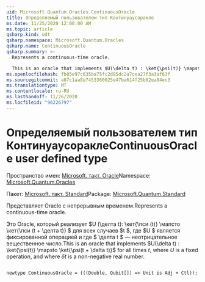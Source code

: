 ```yaml
---
uid: Microsoft.Quantum.Oracles.ContinuousOracle
title: Определяемый пользователем тип Континуаусоракле
ms.date: 11/25/2020 12:00:00 AM
ms.topic: article
qsharp.kind: udt
qsharp.namespace: Microsoft.Quantum.Oracles
qsharp.name: ContinuousOracle
qsharp.summary: >-
  Represents a continuous-time oracle.

  This is an oracle that implements $U(\delta t) : \ket{\psi(t)} \mapsto \ket{\psi(t + \delta t)}$ for all times $t$, where $U$ is a fixed operation, and where $\delta t$ is a non-negative real number.
ms.openlocfilehash: fb05e97c635ba75fc2d85dc2a7cea27f3a3af63f
ms.sourcegitcommit: a87c1aa8e7453360025e47ba614f25b02ea84ec3
ms.translationtype: MT
ms.contentlocale: ru-RU
ms.lasthandoff: 11/26/2020
ms.locfileid: "96226797"
---
```

# <a name="continuousoracle-user-defined-type"></a><span data-ttu-id="b7de2-102">Определяемый пользователем тип Континуаусоракле</span><span class="sxs-lookup"><span data-stu-id="b7de2-102">ContinuousOracle user defined type</span></span>

<span data-ttu-id="b7de2-103">Пространство имен: [Microsoft. такт. Oracle](xref:Microsoft.Quantum.Oracles)</span><span class="sxs-lookup"><span data-stu-id="b7de2-103">Namespace: [Microsoft.Quantum.Oracles](xref:Microsoft.Quantum.Oracles)</span></span>

<span data-ttu-id="b7de2-104">Пакет: [Microsoft. такт. Standard](https://nuget.org/packages/Microsoft.Quantum.Standard)</span><span class="sxs-lookup"><span data-stu-id="b7de2-104">Package: [Microsoft.Quantum.Standard](https://nuget.org/packages/Microsoft.Quantum.Standard)</span></span>


<span data-ttu-id="b7de2-105">Представляет Oracle с непрерывным временем.</span><span class="sxs-lookup"><span data-stu-id="b7de2-105">Represents a continuous-time oracle.</span></span>

<span data-ttu-id="b7de2-106">Это Oracle, который реализует $U (\делта t): \кет{\пси (t)} \мапсто \кет{\пси (t + \делта t)} $ для всех случаев $t $, где $U $ является фиксированной операцией и где $ \делта t $ — неотрицательное вещественное число.</span><span class="sxs-lookup"><span data-stu-id="b7de2-106">This is an oracle that implements $U(\delta t) : \ket{\psi(t)} \mapsto \ket{\psi(t + \delta t)}$ for all times $t$, where $U$ is a fixed operation, and where $\delta t$ is a non-negative real number.</span></span>

```qsharp

newtype ContinuousOracle = (((Double, Qubit[]) => Unit is Adj + Ctl));
```

